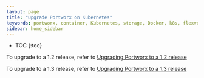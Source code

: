 ```yaml
---
layout: page
title: "Upgrade Portworx on Kubernetes"
keywords: portworx, container, Kubernetes, storage, Docker, k8s, flexvol, pv, persistent disk
sidebar: home_sidebar
---
```


* TOC
{:toc}

To upgrade to a 1.2 release, refer to [Upgrading Portworx to a 1.2 release](/scheduler/kubernetes/upgrade-1.2.html)

To upgrade to a 1.3 release, refer to [Upgrading Portworx to a 1.3 release](/scheduler/kubernetes/upgrade-1.3.html)